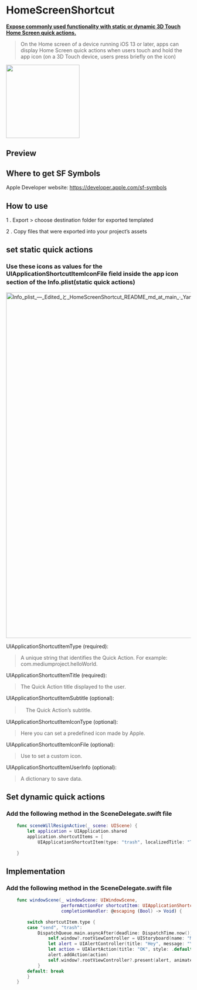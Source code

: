 # HomeScreenShortcut  
**[Expose commonly used functionality with static or dynamic 3D Touch Home Screen quick actions.
](https://developer.apple.com/documentation/uikit/menus_and_shortcuts/add_home_screen_quick_actions)**  
> On the Home screen of a device running iOS 13 or later, apps can display Home Screen quick actions when users touch and hold the app icon (on a 3D Touch device, users press briefly on the icon)

<img src="https://user-images.githubusercontent.com/47273077/136684846-e57b27f7-9e34-44a7-82e9-5e14fae8a403.png" width="200"> 

## Preview 

## Where to get SF Symbols
Apple Developer website: https://developer.apple.com/sf-symbols

## How to use
1 . Export > choose destination folder for exported templated


2 . Copy files that were exported into your project’s assets


## set static quick actions
### Use these icons as values for the UIApplicationShortcutItemIconFile field inside the app icon section of the Info.plist(static quick actions)　

<img width="943" alt="Info_plist_—_Edited_と_HomeScreenShortcut_README_md_at_main_·_YamamotoDesu_HomeScreenShortcut" src="https://user-images.githubusercontent.com/47273077/136685234-0584705b-1549-4de9-9fe1-af93a2f011a9.png">

UIApplicationShortcutItemType (required): 
> A unique string that identifies the Quick Action. For example: com.mediumproject.helloWorld. 

UIApplicationShortcutItemTitle (required): 
> The Quick Action title displayed to the user.

UIApplicationShortcutItemSubtitle (optional): 
> 　The Quick Action’s subtitle. 

UIApplicationShortcutItemIconType (optional): 
>  Here you can set a predefined icon made by Apple.

UIApplicationShortcutItemIconFile (optional): 
>  Use to set a custom icon.

UIApplicationShortcutItemUserInfo (optional): 
> A dictionary to save data.

## Set dynamic quick actions 
### Add the following method in the SceneDelegate.swift file 
```swift 
    func sceneWillResignActive(_ scene: UIScene) {
        let application = UIApplication.shared
        application.shortcutItems = [
            UIApplicationShortcutItem(type: "trash", localizedTitle: "Trash", localizedSubtitle: nil, icon: UIApplicationShortcutIcon(systemImageName: "trash.slash.circle"))]
        
    }
```

## Implementation 
### Add the following method in the SceneDelegate.swift file 
```swift 
    func windowScene(_ windowScene: UIWindowScene,
                     performActionFor shortcutItem: UIApplicationShortcutItem,
                     completionHandler: @escaping (Bool) -> Void) {
        
        switch shortcutItem.type {
        case "send", "trash":
            DispatchQueue.main.asyncAfter(deadline: DispatchTime.now()) {
                self.window?.rootViewController = UIStoryboard(name: "Main", bundle: nil).instantiateInitialViewController()
                let alert = UIAlertController(title: "Hey", message: "Your quick action works!", preferredStyle: .alert)
                let action = UIAlertAction(title: "OK", style: .default, handler: nil)
                alert.addAction(action)
                self.window?.rootViewController?.present(alert, animated: true, completion: nil)
            }
        default: break
        }
    }

``` 

